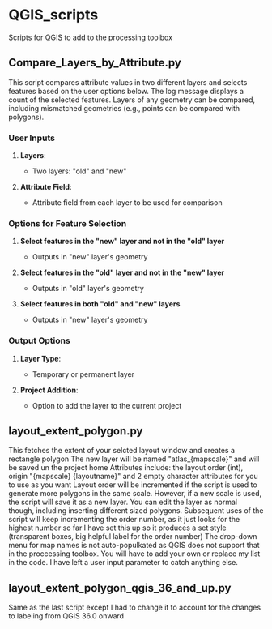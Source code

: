 # QGIS_scripts

Scripts for QGIS to add to the processing toolbox

## Compare_Layers_by_Attribute.py

This script compares attribute values in two different layers and selects features based on the user options below. The log message displays a count of the selected features. Layers of any geometry can be compared, including mismatched geometries (e.g., points can be compared with polygons).

### User Inputs

1. **Layers**:
   - Two layers: "old" and "new"

2. **Attribute Field**:
   - Attribute field from each layer to be used for comparison

### Options for Feature Selection

1. **Select features in the "new" layer and not in the "old" layer**
   - Outputs in "new" layer's geometry

2. **Select features in the "old" layer and not in the "new" layer**
   - Outputs in "old" layer's geometry

3. **Select features in both "old" and "new" layers**
   - Outputs in "new" layer's geometry

### Output Options

1. **Layer Type**:
   - Temporary or permanent layer

2. **Project Addition**:
   - Option to add the layer to the current project


## layout_extent_polygon.py

This fetches the extent of your selcted layout window and creates a rectangle polygon
The new layer will be named "atlas_{mapscale}" and will be saved un the project home
Attributes include: the layout order (int), origin "{mapscale} {layoutname}" and 2 empty character attributes for you to use as you want
Layout order will be incremented if the script is used to generate more polygons in the same scale. 
However, if a new scale is used, the script will save it as a new layer. You can edit the layer as normal though, including inserting different sized polygons. Subsequent uses of the script will keep incrementing the order number, as it just looks for the highest number so far
I have set this up so it produces a set style (transparent boxes, big helpful label for the order number)
The drop-down menu for map names is not auto-populkated as QGIS does not support that in the proccessing toolbox. You will have to add your own or replace my list in the code. I have left a user input parameter to catch anything else.


## layout_extent_polygon_qgis_36_and_up.py

Same as the last script except I had to change it to account for the changes to labeling from QGIS 36.0 onward

